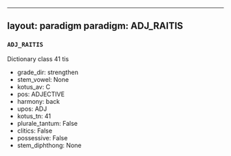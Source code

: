 
---
layout: paradigm
paradigm: ADJ_RAITIS
---
### ` ADJ_RAITIS `

Dictionary class 41 tis
* grade_dir: strengthen
* stem_vowel: None
* kotus_av: C
* pos: ADJECTIVE
* harmony: back
* upos: ADJ
* kotus_tn: 41
* plurale_tantum: False
* clitics: False
* possessive: False
* stem_diphthong: None
